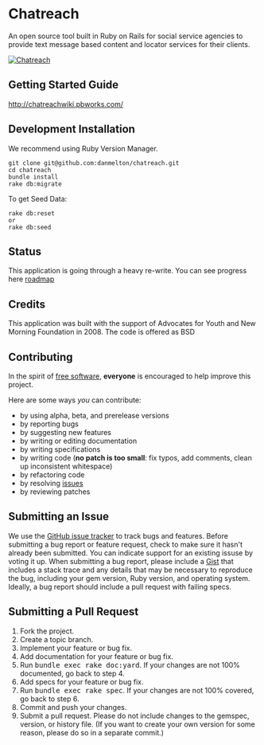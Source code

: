 Chatreach
=======

An open source tool built in Ruby on Rails for social service agencies to provide text message based content and locator services for their clients.

[![Chatreach](https://github.com/danmelton/chatreach/raw/master/public/images/chat_reach_logo_white_clean.png)](http://chatreachwiki.pbworks.com)


Getting Started Guide
------------

http://chatreachwiki.pbworks.com/

Development Installation
------------

We recommend using Ruby Version Manager.

    git clone git@github.com:danmelton/chatreach.git
    cd chatreach
    bundle install
    rake db:migrate

To get Seed Data:

    rake db:reset
    or
    rake db:seed

Status
-------

This application is going through a heavy re-write. You can see progress here [roadmap](http://github.com/danmelton/chatreach/issues)


Credits
-------

This application was built with the support of Advocates for Youth and New Morning Foundation in 2008.  The code is offered as BSD

Contributing
------------
In the spirit of [free software](http://www.fsf.org/licensing/essays/free-sw.html), **everyone** is encouraged to help improve this project.

Here are some ways *you* can contribute:

* by using alpha, beta, and prerelease versions
* by reporting bugs
* by suggesting new features
* by writing or editing documentation
* by writing specifications
* by writing code (**no patch is too small**: fix typos, add comments, clean up inconsistent whitespace)
* by refactoring code
* by resolving [issues](http://github.com/danmelton/chatreach/issues)
* by reviewing patches

Submitting an Issue
-------------------
We use the [GitHub issue tracker](http://github.com/danmelton/chatreach/issues) to track bugs and
features. Before submitting a bug report or feature request, check to make sure it hasn't already
been submitted. You can indicate support for an existing issuse by voting it up. When submitting a
bug report, please include a [Gist](http://gist.github.com/) that includes a stack trace and any
details that may be necessary to reproduce the bug, including your gem version, Ruby version, and
operating system. Ideally, a bug report should include a pull request with failing specs.

Submitting a Pull Request
-------------------------
1. Fork the project.
2. Create a topic branch.
3. Implement your feature or bug fix.
4. Add documentation for your feature or bug fix.
5. Run <tt>bundle exec rake doc:yard</tt>. If your changes are not 100% documented, go back to step 4.
6. Add specs for your feature or bug fix.
7. Run <tt>bundle exec rake spec</tt>. If your changes are not 100% covered, go back to step 6.
8. Commit and push your changes.
9. Submit a pull request. Please do not include changes to the gemspec, version, or history file. (If you want to create your own version for some reason, please do so in a separate commit.)